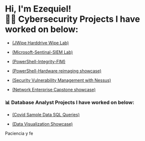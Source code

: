 <h1>Hi, I'm Ezequiel! <br/><a 

<h2>👨‍💻 Cybersecurity Projects I have worked on below:</h2>



  - [(JWipe Harddrive Wipe Lab)](https://github.com/Applepancakes/JWipe-Disk-Sanitization)

  - [(Microsoft-Sentinal-SIEM Lab)](https://github.com/Applepancakes/Microsoft-Sentinal-SIEM/blob/main/README.md)

  - [(PowerShell-Integrity-FIM)](https://github.com/Applepancakes/PowerShell-Integrity-FIM)

  - [(PowerShell-Hardware reimaging showcase)](https://github.com/Applepancakes/PS-Showcase/tree/main)

  - [(Security Vulnerability Management with Nessus)](https://github.com/Applepancakes/Nessus-Showcase/tree/main)

  - [(Network Enterprise Capstone showcase)](https://github.com/Applepancakes/Cadmus/tree/main)

<h3>📊 Database Analyst Projects I have worked on below:</h3>

  - [(Covid Sample Data SQL Queries)](https://github.com/Applepancakes/SQL-Server-Queries-Covid-Sample-Data-)

  - [(Data Visualization Showcase)](https://github.com/Applepancakes/DataVisualizations)


 Paciencia y fe


<!--


Here are some ideas to get you started:

- 🔭 I’m currently working on ...
- 🌱 I’m currently learning ...
- 👯 I’m looking to collaborate on ...
- 🤔 I’m looking for help with ...
- 💬 Ask me about ...
- 📫 How to reach me: ...
- 😄 Pronouns: ...
- ⚡ Fun fact: ...
-->
